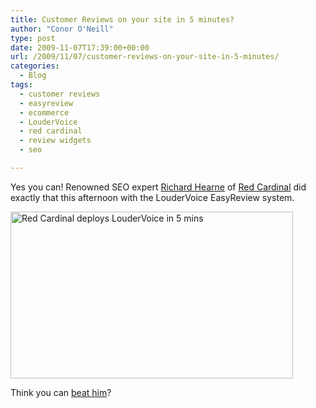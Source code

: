```yaml
---
title: Customer Reviews on your site in 5 minutes?
author: "Conor O'Neill"
type: post
date: 2009-11-07T17:39:00+00:00
url: /2009/11/07/customer-reviews-on-your-site-in-5-minutes/
categories:
  - Blog
tags:
  - customer reviews
  - easyreview
  - ecommerce
  - LouderVoice
  - red cardinal
  - review widgets
  - seo

---
```

Yes you can! Renowned SEO expert [Richard Hearne][1] of [Red Cardinal][2] did exactly that this afternoon with the LouderVoice EasyReview system.

[<img class="aligncenter size-full wp-image-557" title="Red Cardinal deploys LouderVoice in 5 mins" src="http://www.loudervoice.com/wp-content/uploads/2009/11/07/customer-reviews-on-your-site-in-5-minutes/redcardinal_on_twitter_lv.png" alt="Red Cardinal deploys LouderVoice in 5 mins" width="452" height="267" srcset="http://127.0.0.1.nip.io/wp-content/uploads/2009/11/07/customer-reviews-on-your-site-in-5-minutes/redcardinal_on_twitter_lv.png 452w, http://127.0.0.1.nip.io/wp-content/uploads/2009/11/07/customer-reviews-on-your-site-in-5-minutes/redcardinal_on_twitter_lv-300x177.png 300w" sizes="(max-width: 452px) 100vw, 452px" />][3]

Think you can [beat him][4]?

 [1]: http://twitter.com/RedCardinal
 [2]: http://www.redcardinal.ie/
 [3]: http://twitter.com/RedCardinal/status/5505248128
 [4]: http://business.loudervoice.com/try-it/